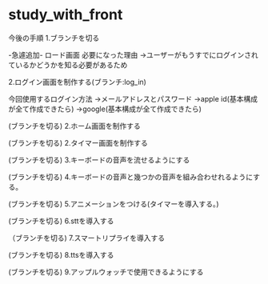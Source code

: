 # study_with_front

今後の手順
1.ブランチを切る

-急遽追加-
ロード画面
必要になった理由
→ユーザーがもうすでにログインされているかどうかを知る必要があるため

2.ログイン画面を制作する(ブランチ:log_in)

今回使用するログイン方法
→メールアドレスとパスワード
→apple id(基本構成が全て作成できたら)
→google(基本構成が全て作成できたら)

(ブランチを切る)
2.ホーム画面を制作する

(ブランチを切る)
2.タイマー画面を制作する

(ブランチを切る)
3.キーボードの音声を流せるようにする

(ブランチを切る)
4.キーボードの音声と幾つかの音声を組み合わせれるようにする。

(ブランチを切る)
5.アニメーションをつける(タイマーを導入する。)

(ブランチを切る)
6.sttを導入する

（ブランチを切る)
7.スマートリプライを導入する

(ブランチを切る)
8.ttsを導入する

(ブランチを切る)
9.アップルウォッチで使用できるようにする
